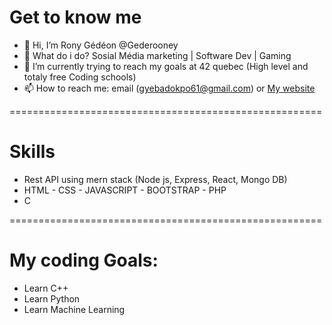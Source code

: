 # Get to know me

- 👋 Hi, I’m Rony Gédéon @Gederooney
- 👀 What do i do? Sosial Média marketing | Software Dev | Gaming
- 🌱 I’m currently trying to reach my goals at 42 quebec (High level and totaly free Coding schools)
- 📫 How to reach me: email (gyebadokpo61@gmail.com) or <a href="ronygedeon.com" target="_blank">My website</a>

======================================================
# Skills

- Rest API using mern stack (Node js, Express, React, Mongo DB)
- HTML - CSS - JAVASCRIPT - BOOTSTRAP - PHP
- C 

======================================================
# My coding Goals:

- Learn C++
- Learn Python
- Learn Machine Learning
<!---
Gederooney/Gederooney is a ✨ special ✨ repository because its `README.md` (this file) appears on your GitHub profile.
You can click the Preview link to take a look at your changes.
--->
